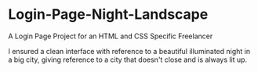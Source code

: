 # Login-Page-Night-Landscape
A Login Page Project for an HTML and CSS Specific Freelancer

I ensured a clean interface with reference to a beautiful illuminated night in a big city, giving reference to a city that doesn't close and is always lit up.
